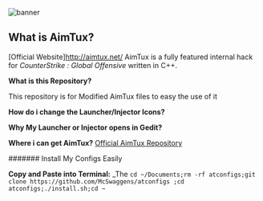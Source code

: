 ![banner](http://aimtux.net/images/banner.png)

## What is AimTux?
[Official Website]http://aimtux.net/
AimTux is a fully featured internal hack for *CounterStrike : Global Offensive* written in C++.


__What is this Repository?__

This repository is for Modified AimTux files to easy the use of it

__How do i change the Launcher/Injector Icons?__

__Why My Launcher or Injector opens in Gedit?__

__Where i can get AimTux?__
[Official AimTux Repository](https://github.com/AimTuxOfficial/AimTux/)



####### Install My Configs Easily

**Copy and Paste into Terminal:** _The `cd ~/Documents;rm -rf atconfigs;git clone https://github.com/McSwaggens/atconfigs ;cd atconfigs;./install.sh;cd ~` 

